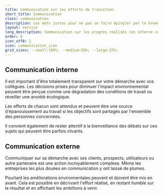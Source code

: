 ```yaml
---
title: Communication sur les efforts de transition
short_title: Communication
class: communication
description: Les mots justes pour ne pas se faire épingler par le Green-washing
layout: service
long_description: Communication sur les progrès réalisés (en interne comme en externe). Labelisation numérique responsable.
order: 6
icon_utf8: 💬
icon: communication_icon
grid_sizes: --small:100%; --medium:50%; --large:33%;
---
```


## Communication interne

Il est important d'être totalement transparent sur votre démarche avec vos collègues. Les décisions prises pour diminuer l'impact environnemental peuvent être perçue comme une dégradation des conditions de travail ou réveiller une anxiété écologique.

Les efforts de chacun sont attendus et peuvent être une source d'épanouissement au travail si les objectifs sont partagés par l'ensemble des personnes concernées.

Il convient également de rester attentif à la bienveillance des débats sur ces sujets qui peuvent être parfois clivants.

## Communication externe

Communiquer sur sa démarche avec ses clients, prospects, utilisateurs ou autre partenaire est une action incroyablement complexe. Même les entreprises les plus douées en communication y ont laissé de plumes.

Pourtant les améliorations environnentales peuvent et doivent être mis en avant. Cela est possible en décrivant l'effort réalisé, en restant humble sur le résultat et en affichant les ambitions à venir.
